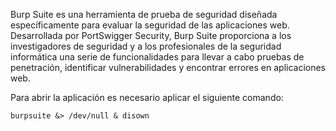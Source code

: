Burp Suite es una herramienta de prueba de seguridad diseñada específicamente para evaluar la seguridad de las aplicaciones web. Desarrollada por PortSwigger Security, Burp Suite proporciona a los investigadores de seguridad y a los profesionales de la seguridad informática una serie de funcionalidades para llevar a cabo pruebas de penetración, identificar vulnerabilidades y encontrar errores en aplicaciones web.

Para abrir la aplicación es necesario aplicar el siguiente comando:

```burpsuite &> /dev/null & disown```

